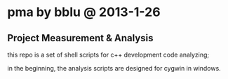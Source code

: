pma by bblu @ 2013-1-26
===================================

Project Measurement &amp; Analysis
-----------------------------------

this repo is a set of shell scripts for c++ development code analyzing;

in the beginning, the analysis scripts are designed for cygwin in windows. 
